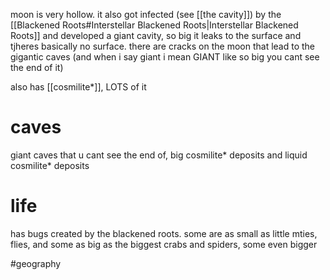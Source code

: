 moon is very hollow. it also got infected (see [[the cavity]]) by the [[Blackened Roots#Interstellar Blackened Roots|Interstellar Blackened Roots]] and developed a giant cavity, so big it leaks to the surface and tjheres basically no surface. there are cracks on the moon that lead to the gigantic caves (and when i say giant i mean GIANT like so big you cant see the end of it)

also has [[cosmilite*]], LOTS of it
# caves
giant caves that u cant see the end of, big cosmilite* deposits and liquid cosmilite* deposits
# life
has bugs created by the blackened roots. some are as small as little mties, flies, and some as big as the biggest crabs and spiders, some even bigger

#geography 